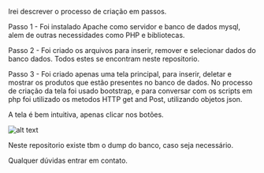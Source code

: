Irei descrever o processo de criação em passos.

Passo 1 - Foi instalado Apache como servidor e banco de dados mysql, alem de outras necessidades como PHP e bibliotecas.

Passo 2 - Foi criado os arquivos para inserir, remover e selecionar dados do banco dados. Todos estes se encontram neste
repositorio.

Passo 3 - Foi criado apenas uma tela principal, para inserir, deletar e mostrar os produtos que estão presentes no 
banco de dados.
  No processo de criação da tela foi usado bootstrap, e para conversar com os scripts em php foi utilizado os metodos HTTP 
get and Post, utilizando objetos json.

A tela é bem intuitiva, apenas clicar nos botões.

![alt text](http://url/to/img.png)

Neste repositorio existe tbm o dump do banco, caso seja necessário. 

Qualquer dúvidas entrar em contato. 




